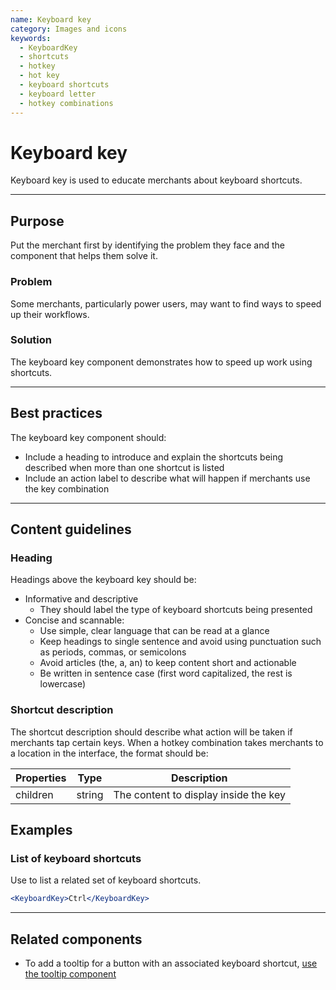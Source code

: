 ```yaml
---
name: Keyboard key
category: Images and icons
keywords:
  - KeyboardKey
  - shortcuts
  - hotkey
  - hot key
  - keyboard shortcuts
  - keyboard letter
  - hotkey combinations
---
```


# Keyboard key

Keyboard key is used to educate merchants about keyboard shortcuts.

---

## Purpose

Put the merchant first by identifying the problem they face and the component that helps them solve it.

### Problem

Some merchants, particularly power users, may want to find ways to speed up their workflows.

### Solution

The keyboard key component demonstrates how to speed up work using shortcuts.

---

## Best practices

The keyboard key component should:

- Include a heading to introduce and explain the shortcuts being described when more than one shortcut is listed
- Include an action label to describe what will happen if merchants use the key combination

---

## Content guidelines

### Heading

Headings above the keyboard key should be:

- Informative and descriptive
  - They should label the type of keyboard shortcuts being presented
- Concise and scannable:
  - Use simple, clear language that can be read at a glance
  - Keep headings to single sentence and avoid using punctuation such as periods, commas, or semicolons
  - Avoid articles (the, a, an) to keep content short and actionable
  - Be written in sentence case (first word capitalized, the rest is lowercase)

### Shortcut description

The shortcut description should describe what action will be taken if merchants tap certain keys. When a hotkey combination takes merchants to a location in the interface, the format should be:

| Properties | Type | Description |
| ---------- | ---- | ----------- |
| children | string | The content to display inside the key |

## Examples

### List of keyboard shortcuts

Use to list a related set of keyboard shortcuts.

```jsx
<KeyboardKey>Ctrl</KeyboardKey>
```

---

## Related components

* To add a tooltip for a button with an associated keyboard shortcut, [use the tooltip component](/components/tooltip)
